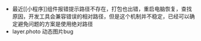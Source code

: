 - 最近[[小程序]]组件报错提示路径不存在，打包也出错，重启电脑恢复，查找原因，开发工具会兼容错误的相对路径，但是这个机制并不稳定，已经可以确定避免问题的方案是使用绝对路径
- layer.photo 动态图片bug